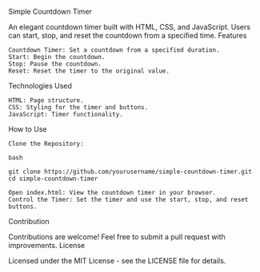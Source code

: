Simple Countdown Timer

An elegant countdown timer built with HTML, CSS, and JavaScript. Users can start, stop, and reset the countdown from a specified time.
Features

    Countdown Timer: Set a countdown from a specified duration.
    Start: Begin the countdown.
    Stop: Pause the countdown.
    Reset: Reset the timer to the original value.

Technologies Used

    HTML: Page structure.
    CSS: Styling for the timer and buttons.
    JavaScript: Timer functionality.

How to Use

    Clone the Repository:

    bash

    git clone https://github.com/yourusername/simple-countdown-timer.git
    cd simple-countdown-timer

    Open index.html: View the countdown timer in your browser.
    Control the Timer: Set the timer and use the start, stop, and reset buttons.

Contribution

Contributions are welcome! Feel free to submit a pull request with improvements.
License

Licensed under the MIT License - see the LICENSE file for details.
